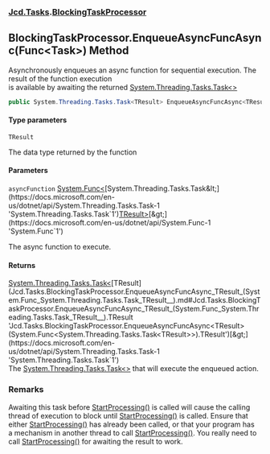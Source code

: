 ### [Jcd.Tasks](Jcd.Tasks.md 'Jcd.Tasks').[BlockingTaskProcessor](Jcd.Tasks.BlockingTaskProcessor.md 'Jcd.Tasks.BlockingTaskProcessor')

## BlockingTaskProcessor.EnqueueAsyncFuncAsync<TResult>(Func<Task<TResult>>) Method

Asynchronously enqueues an async function for sequential execution. The result of the function execution  
is available by awaiting the returned [System.Threading.Tasks.Task&lt;&gt;](https://docs.microsoft.com/en-us/dotnet/api/System.Threading.Tasks.Task-1 'System.Threading.Tasks.Task`1')

```csharp
public System.Threading.Tasks.Task<TResult> EnqueueAsyncFuncAsync<TResult>(System.Func<System.Threading.Tasks.Task<TResult>> asyncFunction);
```
#### Type parameters

<a name='Jcd.Tasks.BlockingTaskProcessor.EnqueueAsyncFuncAsync_TResult_(System.Func_System.Threading.Tasks.Task_TResult__).TResult'></a>

`TResult`

The data type returned by the function
#### Parameters

<a name='Jcd.Tasks.BlockingTaskProcessor.EnqueueAsyncFuncAsync_TResult_(System.Func_System.Threading.Tasks.Task_TResult__).asyncFunction'></a>

`asyncFunction` [System.Func&lt;](https://docs.microsoft.com/en-us/dotnet/api/System.Func-1 'System.Func`1')[System.Threading.Tasks.Task&lt;](https://docs.microsoft.com/en-us/dotnet/api/System.Threading.Tasks.Task-1 'System.Threading.Tasks.Task`1')[TResult](Jcd.Tasks.BlockingTaskProcessor.EnqueueAsyncFuncAsync_TResult_(System.Func_System.Threading.Tasks.Task_TResult__).md#Jcd.Tasks.BlockingTaskProcessor.EnqueueAsyncFuncAsync_TResult_(System.Func_System.Threading.Tasks.Task_TResult__).TResult 'Jcd.Tasks.BlockingTaskProcessor.EnqueueAsyncFuncAsync<TResult>(System.Func<System.Threading.Tasks.Task<TResult>>).TResult')[&gt;](https://docs.microsoft.com/en-us/dotnet/api/System.Threading.Tasks.Task-1 'System.Threading.Tasks.Task`1')[&gt;](https://docs.microsoft.com/en-us/dotnet/api/System.Func-1 'System.Func`1')

The async function to execute.

#### Returns
[System.Threading.Tasks.Task&lt;](https://docs.microsoft.com/en-us/dotnet/api/System.Threading.Tasks.Task-1 'System.Threading.Tasks.Task`1')[TResult](Jcd.Tasks.BlockingTaskProcessor.EnqueueAsyncFuncAsync_TResult_(System.Func_System.Threading.Tasks.Task_TResult__).md#Jcd.Tasks.BlockingTaskProcessor.EnqueueAsyncFuncAsync_TResult_(System.Func_System.Threading.Tasks.Task_TResult__).TResult 'Jcd.Tasks.BlockingTaskProcessor.EnqueueAsyncFuncAsync<TResult>(System.Func<System.Threading.Tasks.Task<TResult>>).TResult')[&gt;](https://docs.microsoft.com/en-us/dotnet/api/System.Threading.Tasks.Task-1 'System.Threading.Tasks.Task`1')  
The [System.Threading.Tasks.Task&lt;&gt;](https://docs.microsoft.com/en-us/dotnet/api/System.Threading.Tasks.Task-1 'System.Threading.Tasks.Task`1') that will execute the enqueued action.

### Remarks
Awaiting this task before [StartProcessing()](Jcd.Tasks.BlockingTaskProcessor.StartProcessing().md 'Jcd.Tasks.BlockingTaskProcessor.StartProcessing()') is called will cause the calling  
thread of execution to block until [StartProcessing()](Jcd.Tasks.BlockingTaskProcessor.StartProcessing().md 'Jcd.Tasks.BlockingTaskProcessor.StartProcessing()') is called. Ensure that  
either [StartProcessing()](Jcd.Tasks.BlockingTaskProcessor.StartProcessing().md 'Jcd.Tasks.BlockingTaskProcessor.StartProcessing()') has already been called, or that your program has  
a mechanism in another thread to call [StartProcessing()](Jcd.Tasks.BlockingTaskProcessor.StartProcessing().md 'Jcd.Tasks.BlockingTaskProcessor.StartProcessing()'). You really need to  
call [StartProcessing()](Jcd.Tasks.BlockingTaskProcessor.StartProcessing().md 'Jcd.Tasks.BlockingTaskProcessor.StartProcessing()') for awaiting the result to work.